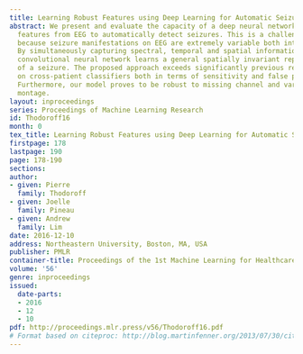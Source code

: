 ```yaml
---
title: Learning Robust Features using Deep Learning for Automatic Seizure Detection
abstract: We present and evaluate the capacity of a deep neural network to learn robust
  features from EEG to automatically detect seizures. This is a challenging problem
  because seizure manifestations on EEG are extremely variable both inter- and intra-patient.
  By simultaneously capturing spectral, temporal and spatial information our recurrent
  convolutional neural network learns a general spatially invariant representation
  of a seizure. The proposed approach exceeds significantly previous results obtained
  on cross-patient classifiers both in terms of sensitivity and false positive rate.
  Furthermore, our model proves to be robust to missing channel and variable electrode
  montage.
layout: inproceedings
series: Proceedings of Machine Learning Research
id: Thodoroff16
month: 0
tex_title: Learning Robust Features using Deep Learning for Automatic Seizure Detection
firstpage: 178
lastpage: 190
page: 178-190
sections: 
author:
- given: Pierre
  family: Thodoroff
- given: Joelle
  family: Pineau
- given: Andrew
  family: Lim
date: 2016-12-10
address: Northeastern University, Boston, MA, USA
publisher: PMLR
container-title: Proceedings of the 1st Machine Learning for Healthcare Conference
volume: '56'
genre: inproceedings
issued:
  date-parts:
  - 2016
  - 12
  - 10
pdf: http://proceedings.mlr.press/v56/Thodoroff16.pdf
# Format based on citeproc: http://blog.martinfenner.org/2013/07/30/citeproc-yaml-for-bibliographies/
---
```


